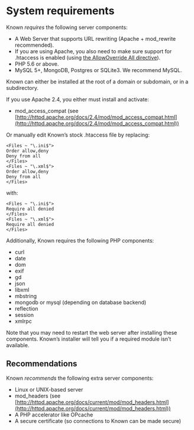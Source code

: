 # System requirements

Known _requires_ the following server components:

+ A Web Server that supports URL rewriting (Apache + mod_rewrite recommended).
+ If you are using Apache, you also need to make sure support for .htaccess is enabled (using [the AllowOverride All directive](https://help.ubuntu.com/community/EnablingUseOfApacheHtaccessFiles)).
+ PHP 5.6 or above.
+ MySQL 5+, MongoDB, Postgres or SQLite3. We recommend MySQL.

Known can either be installed at the root of a domain or subdomain, or in a subdirectory.

If you use Apache 2.4, you either must install and activate:

* mod_access_compat (see [http://httpd.apache.org/docs/2.4/mod/mod_access_compat.html](http://httpd.apache.org/docs/2.4/mod/mod_access_compat.html))

Or manually edit Known’s stock .htaccess file by replacing:

    <Files ~ "\.ini$">
    Order allow,deny
    Deny from all
    </Files>
    <Files ~ "\.xml$">
    Order allow,deny
    Deny from all
    </Files>

with:

    <Files ~ "\.ini$">
    Require all denied
    </Files>
    <Files ~ "\.xml$">
    Require all denied
    </Files>

Additionally, Known requires the following PHP components:

+ curl
+ date
+ dom
+ exif
+ gd
+ json
+ libxml
+ mbstring
+ mongodb or mysql (depending on database backend)
+ reflection
+ session
+ xmlrpc

Note that you may need to restart the web server after installing these components. Known’s installer will tell you if a required module isn’t available.

## Recommendations

Known _recommends_ the following extra server components:

+ Linux or UNIX-based server
+ mod_headers (see [http://httpd.apache.org/docs/current/mod/mod_headers.html](http://httpd.apache.org/docs/current/mod/mod_headers.html))
+ A PHP accelerator like OPcache
+ A secure certificate (so connections to Known can be made secure)
